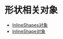 # 形状相关对象

- [InlineShapes对象](.。/api/shapes_inline_shapes.md)
- [InlineShape对象](../api/shapes_inline_shape.md)
